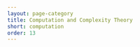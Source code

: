 ```yaml
---
layout: page-category
title: Computation and Complexity Theory
short: computation
order: 13
---
```

